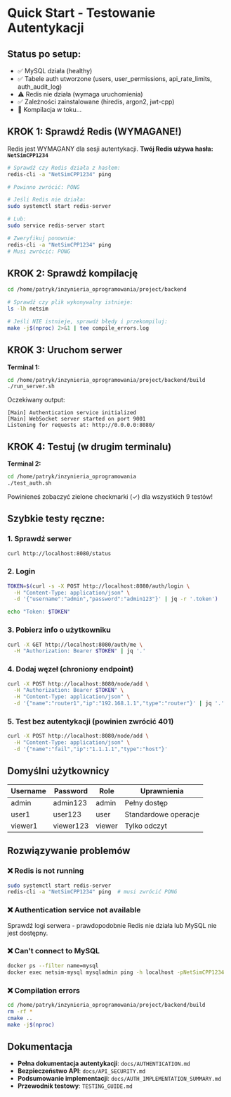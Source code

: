 # Quick Start - Testowanie Autentykacji

## Status po setup:
- ✅ MySQL działa (healthy)
- ✅ Tabele auth utworzone (users, user_permissions, api_rate_limits, auth_audit_log)
- ⚠️  Redis nie działa (wymaga uruchomienia)
- ✅ Zależności zainstalowane (hiredis, argon2, jwt-cpp)
- 🔄 Kompilacja w toku...

## KROK 1: Sprawdź Redis (WYMAGANE!)

Redis jest WYMAGANY dla sesji autentykacji. **Twój Redis używa hasła: `NetSimCPP1234`**

```bash
# Sprawdź czy Redis działa z hasłem:
redis-cli -a "NetSimCPP1234" ping

# Powinno zwrócić: PONG

# Jeśli Redis nie działa:
sudo systemctl start redis-server

# Lub:
sudo service redis-server start

# Zweryfikuj ponownie:
redis-cli -a "NetSimCPP1234" ping
# Musi zwrócić: PONG
```

## KROK 2: Sprawdź kompilację

```bash
cd /home/patryk/inzynieria_oprogramowania/project/backend

# Sprawdź czy plik wykonywalny istnieje:
ls -lh netsim

# Jeśli NIE istnieje, sprawdź błędy i przekompiluj:
make -j$(nproc) 2>&1 | tee compile_errors.log
```

## KROK 3: Uruchom serwer

**Terminal 1:**
```bash
cd /home/patryk/inzynieria_oprogramowania/project/backend/build
./run_server.sh
```

Oczekiwany output:
```
[Main] Authentication service initialized
[Main] WebSocket server started on port 9001
Listening for requests at: http://0.0.0.0:8080/
```

## KROK 4: Testuj (w drugim terminalu)

**Terminal 2:**
```bash
cd /home/patryk/inzynieria_oprogramowania
./test_auth.sh
```

Powinieneś zobaczyć zielone checkmarki (✓) dla wszystkich 9 testów!

## Szybkie testy ręczne:

### 1. Sprawdź serwer
```bash
curl http://localhost:8080/status
```

### 2. Login
```bash
TOKEN=$(curl -s -X POST http://localhost:8080/auth/login \
  -H "Content-Type: application/json" \
  -d '{"username":"admin","password":"admin123"}' | jq -r '.token')

echo "Token: $TOKEN"
```

### 3. Pobierz info o użytkowniku
```bash
curl -X GET http://localhost:8080/auth/me \
  -H "Authorization: Bearer $TOKEN" | jq '.'
```

### 4. Dodaj węzeł (chroniony endpoint)
```bash
curl -X POST http://localhost:8080/node/add \
  -H "Authorization: Bearer $TOKEN" \
  -H "Content-Type: application/json" \
  -d '{"name":"router1","ip":"192.168.1.1","type":"router"}' | jq '.'
```

### 5. Test bez autentykacji (powinien zwrócić 401)
```bash
curl -X POST http://localhost:8080/node/add \
  -H "Content-Type: application/json" \
  -d '{"name":"fail","ip":"1.1.1.1","type":"host"}'
```

## Domyślni użytkownicy

| Username | Password | Role | Uprawnienia |
|----------|----------|------|-------------|
| admin | admin123 | admin | Pełny dostęp |
| user1 | user123 | user | Standardowe operacje |
| viewer1 | viewer123 | viewer | Tylko odczyt |

## Rozwiązywanie problemów

### ❌ Redis is not running
```bash
sudo systemctl start redis-server
redis-cli -a "NetSimCPP1234" ping  # musi zwrócić PONG
```

### ❌ Authentication service not available
Sprawdź logi serwera - prawdopodobnie Redis nie działa lub MySQL nie jest dostępny.

### ❌ Can't connect to MySQL
```bash
docker ps --filter name=mysql
docker exec netsim-mysql mysqladmin ping -h localhost -pNetSimCPP1234
```

### ❌ Compilation errors
```bash
cd /home/patryk/inzynieria_oprogramowania/project/backend/build
rm -rf *
cmake ..
make -j$(nproc)
```

## Dokumentacja

- **Pełna dokumentacja autentykacji**: `docs/AUTHENTICATION.md`
- **Bezpieczeństwo API**: `docs/API_SECURITY.md`
- **Podsumowanie implementacji**: `docs/AUTH_IMPLEMENTATION_SUMMARY.md`
- **Przewodnik testowy**: `TESTING_GUIDE.md`

